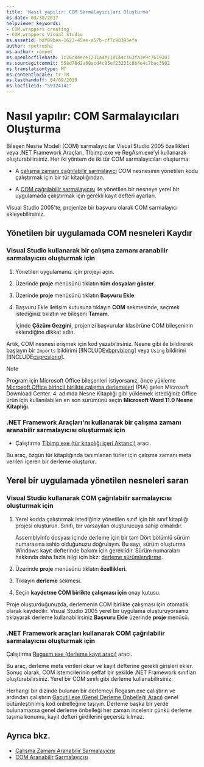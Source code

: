 ```yaml
---
title: 'Nasıl yapılır: COM Sarmalayıcıları Oluşturma'
ms.date: 03/30/2017
helpviewer_keywords:
- COM,wrappers creating
- COM,wrappers Visual Studio
ms.assetid: bdf89bea-1623-45ee-a57b-cf7c90395efa
author: rpetrusha
ms.author: ronpet
ms.openlocfilehash: 1c26c84ece1231a4e118144c163fa3e9c7619301
ms.sourcegitcommit: 558d78d2a68acd4c95ef23231c8b4e4c7bac3902
ms.translationtype: MT
ms.contentlocale: tr-TR
ms.lasthandoff: 04/09/2019
ms.locfileid: "59324141"
---
```

# <a name="how-to-create-com-wrappers"></a>Nasıl yapılır: COM Sarmalayıcıları Oluşturma

Bileşen Nesne Modeli (COM) sarmalayıcılar Visual Studio 2005 özellikleri veya .NET Framework Araçları, Tlbimp.exe ve RegAsm.exe'yi kullanarak oluşturabilirsiniz. Her iki yöntem de iki tür COM sarmalayıcıları oluşturma:

-   A [çalışma zamanı çağrılabilir sarmalayıcı](../../../docs/framework/interop/runtime-callable-wrapper.md) COM nesnesinin yönetilen kodu çalıştırmak için bir tür kitaplığından.

-   A [COM çağrılabilir sarmalayıcısı](../../../docs/framework/interop/com-callable-wrapper.md) ile yönetilen bir nesneye yerel bir uygulamada çalıştırmak için gerekli kayıt defteri ayarları.

Visual Studio 2005'te, projenize bir başvuru olarak COM sarmalayıcı ekleyebilirsiniz.

## <a name="wrap-com-objects-in-a-managed-application"></a>Yönetilen bir uygulamada COM nesneleri Kaydır

### <a name="to-create-a-runtime-callable-wrapper-using-visual-studio"></a>Visual Studio kullanarak bir çalışma zamanı aranabilir sarmalayıcısı oluşturmak için

1. Yönetilen uygulamanız için projeyi açın.

2. Üzerinde **proje** menüsünü tıklatın **tüm dosyaları göster**.

3. Üzerinde **proje** menüsünü tıklatın **Başvuru Ekle**.

4. Başvuru Ekle iletişim kutusuna tıklayın **COM** sekmesinde, seçmek istediğiniz tıklatın ve bileşeni **Tamam**.

     İçinde **Çözüm Gezgini**, projenizi başvurular klasörüne COM bileşeninin eklendiğine dikkat edin.

Artık, COM nesnesi erişmek için kod yazabilirsiniz. Nesne gibi ile bildirerek başlayın bir `Imports` bildirimi [!INCLUDE[vbprvblong](../../../includes/vbprvblong-md.md)] veya `Using` bildirimi [!INCLUDE[csprcslong](../../../includes/csprcslong-md.md)].

> [!NOTE]
> Program için Microsoft Office bileşenleri istiyorsanız, önce yükleme [Microsoft Office birincil birlikte çalışma derlemeleri](https://go.microsoft.com/fwlink/?LinkId=50479) (PIA) gelen Microsoft Download Center. 4. adımda Nesne Kitaplığı gibi yüklemek istediğiniz Office ürün için kullanılabilen en son sürümünü seçin **Microsoft Word 11.0 Nesne Kitaplığı**.  
  
### <a name="to-create-a-runtime-callable-wrapper-using-net-framework-tools"></a>.NET Framework Araçları'nı kullanarak bir çalışma zamanı aranabilir sarmalayıcısı oluşturmak için  
  
-   Çalıştırma [Tlbimp.exe (tür kitaplığı içeri Aktarıcı)](../../../docs/framework/tools/tlbimp-exe-type-library-importer.md) aracı.  
  
 Bu araç, özgün tür kitaplığında tanımlanan türler için çalışma zamanı meta verileri içeren bir derleme oluşturur.  
  
## <a name="wrap-managed-objects-in-a-native-application"></a>Yerel bir uygulamada yönetilen nesneleri saran  
  
### <a name="to-create-a-com-callable-wrapper-using-visual-studio"></a>Visual Studio kullanarak COM çağrılabilir sarmalayıcısı oluşturmak için  
  
1. Yerel kodda çalıştırmak istediğiniz yönetilen sınıf için bir sınıf kitaplığı projesi oluşturun. Sınıfı, bir varsayılan oluşturucuya sahip olmalıdır.  
  
     AssemblyInfo dosyası içinde derleme için bir tam Dört bölümlü sürüm numarasına sahip olduğunuzu doğrulayın. Bu sayı, sürüm oluşturma Windows kayıt defterinde bakımı için gereklidir. Sürüm numaraları hakkında daha fazla bilgi için bkz: [derleme sürümlendirme](../../../docs/framework/app-domains/assembly-versioning.md).  
  
2. Üzerinde **proje** menüsünü tıklatın **özellikleri**.  
  
3. Tıklayın **derleme** sekmesi.  
  
4. Seçin **kaydetme COM birlikte çalışması için** onay kutusu.  
  
 Proje oluşturduğunuzda, derlemenin COM birlikte çalışması için otomatik olarak kaydedilir. Visual Studio 2005 yerel bir uygulama oluşturuyorsanız tıklayarak derleme kullanabilirsiniz **Başvuru Ekle** üzerinde **proje** menüsü.  
  
### <a name="to-create-a-com-callable-wrapper-using-net-framework-tools"></a>.NET Framework araçları kullanarak COM çağrılabilir sarmalayıcısı oluşturmak için  
  
Çalıştırma [Regasm.exe (derleme kayıt aracı)](../../../docs/framework/tools/regasm-exe-assembly-registration-tool.md) aracı.  
  
Bu araç, derleme meta verileri okur ve kayıt defterine gerekli girişleri ekler. Sonuç olarak, COM istemcilerinin şeffaf bir şekilde .NET Framework sınıfları oluşturabilirsiniz. Yerel bir COM sınıfı gibi derleme kullanabilirsiniz.  
  
Herhangi bir dizinde bulunan bir derlemeyi Regasm.exe çalıştırın ve ardından çalıştırın [Gacutil.exe (Genel Derleme Önbelleği Aracı)](../../../docs/framework/tools/gacutil-exe-gac-tool.md) genel bütünleştirilmiş kod önbelleğine taşıyın. Derleme başka bir yerde bulunamazsa genel derleme önbelleği her zaman incelenir çünkü derleme taşıma konumu, kayıt defteri girdilerini geçersiz kılmaz.  
  
## <a name="see-also"></a>Ayrıca bkz.

- [Çalışma Zamanı Aranabilir Sarmalayıcısı](../../../docs/framework/interop/runtime-callable-wrapper.md)
- [COM Aranabilir Sarmalayıcısı](../../../docs/framework/interop/com-callable-wrapper.md)
